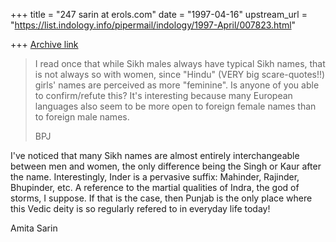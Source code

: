 +++
title = "247 sarin at erols.com"
date = "1997-04-16"
upstream_url = "https://list.indology.info/pipermail/indology/1997-April/007823.html"

+++
[Archive link](https://list.indology.info/pipermail/indology/1997-April/007823.html)


>I read once that while Sikh males always have typical Sikh names, that is
>not always so with women, since "Hindu" (VERY big scare-quotes!!) girls'
>names are perceived as more "feminine". Is anyone of you able to
>confirm/refute this? It's interesting because many European languages also
>seem to be more open to foreign female names than to foreign male names.
>
>BPJ
>
  I've noticed that many Sikh names are almost entirely interchangeable
between men and women, the only difference being the Singh or Kaur after
the name.  Interestingly, Inder is a pervasive suffix: Mahinder, Rajinder,
Bhupinder, etc.  A reference to the martial qualities of Indra, the god of
storms, I suppose.  If that is the case, then Punjab is the only place
where this Vedic deity is so regularly refered to in everyday life today!


Amita Sarin






